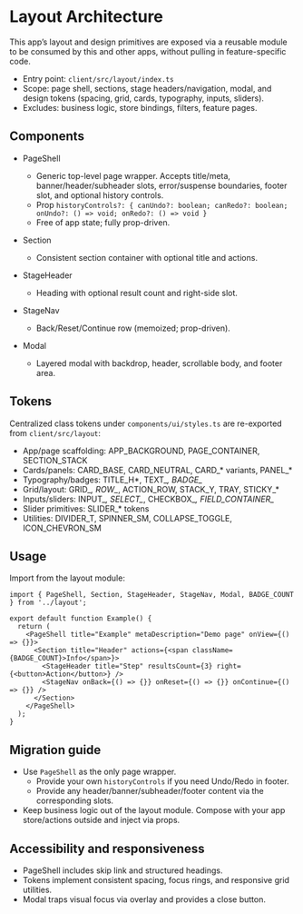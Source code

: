 # Layout Architecture

This app’s layout and design primitives are exposed via a reusable module to be consumed by this and other apps, without pulling in feature-specific code.

- Entry point: `client/src/layout/index.ts`
- Scope: page shell, sections, stage headers/navigation, modal, and design tokens (spacing, grid, cards, typography, inputs, sliders).
- Excludes: business logic, store bindings, filters, feature pages.

## Components

- PageShell
  - Generic top-level page wrapper. Accepts title/meta, banner/header/subheader slots, error/suspense boundaries, footer slot, and optional history controls.
  - Prop `historyControls?: { canUndo?: boolean; canRedo?: boolean; onUndo?: () => void; onRedo?: () => void }`
  - Free of app state; fully prop-driven.

- Section
  - Consistent section container with optional title and actions.

- StageHeader
  - Heading with optional result count and right-side slot.

- StageNav
  - Back/Reset/Continue row (memoized; prop-driven).

- Modal
  - Layered modal with backdrop, header, scrollable body, and footer area.

## Tokens

Centralized class tokens under `components/ui/styles.ts` are re-exported from `client/src/layout`:
- App/page scaffolding: APP_BACKGROUND, PAGE_CONTAINER, SECTION_STACK
- Cards/panels: CARD_BASE, CARD_NEUTRAL, CARD_* variants, PANEL_*
- Typography/badges: TITLE_H*, TEXT_*, BADGE_*
- Grid/layout: GRID_*, ROW_*, ACTION_ROW, STACK_Y, TRAY, STICKY_*
- Inputs/sliders: INPUT_*, SELECT_*, CHECKBOX_*, FIELD_CONTAINER_*
- Slider primitives: SLIDER_* tokens
- Utilities: DIVIDER_T, SPINNER_SM, COLLAPSE_TOGGLE, ICON_CHEVRON_SM

## Usage

Import from the layout module:

```tsx
import { PageShell, Section, StageHeader, StageNav, Modal, BADGE_COUNT } from '../layout';

export default function Example() {
  return (
    <PageShell title="Example" metaDescription="Demo page" onView={() => {}}>
      <Section title="Header" actions={<span className={BADGE_COUNT}>Info</span>}>
        <StageHeader title="Step" resultsCount={3} right={<button>Action</button>} />
        <StageNav onBack={() => {}} onReset={() => {}} onContinue={() => {}} />
      </Section>
    </PageShell>
  );
}
```

## Migration guide

- Use `PageShell` as the only page wrapper.
  - Provide your own `historyControls` if you need Undo/Redo in footer.
  - Provide any header/banner/subheader/footer content via the corresponding slots.
- Keep business logic out of the layout module. Compose with your app store/actions outside and inject via props.

## Accessibility and responsiveness

- PageShell includes skip link and structured headings.
- Tokens implement consistent spacing, focus rings, and responsive grid utilities.
- Modal traps visual focus via overlay and provides a close button.
